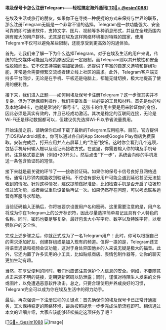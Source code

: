**埃及保号卡怎么注册Telegram——轻松搞定海外通讯[[TG💪+ @esim1088](https://t.me/s/esim1088)]**

在埃及生活或旅行的朋友，如果你正在寻找一种便捷的方式来保持与世界的联系，那么注册Telegram无疑是一个非常不错的选择。Telegram是一款功能强大、安全可靠的即时通讯软件，支持文字、图片、视频等多种消息形式，并且在全球范围内拥有庞大的用户群体。尤其是在埃及这样网络环境相对特殊的国家，使用Telegram不仅可以避免某些限制，还能享受到更高效的沟通体验。

首先，让我们来了解一下为什么选择Telegram。对于在埃及生活的用户来说，传统的社交媒体可能因为政策原因受到一定限制，而Telegram则以其开放性和安全性脱颖而出。它不仅支持端到端加密通信，还提供了丰富的自定义选项和群组功能，非常适合需要频繁交流或者建立线上社区的需求。此外，Telegram客户端支持多平台同步，无论是在手机、平板还是电脑上，都能无缝切换，极大地提高了使用的便利性。

接下来，我们进入正题——如何用埃及保号卡注册Telegram？这一步骤其实并不复杂，但为了确保顺利操作，我们需要准备一些必要的工具和材料。首先是你的埃及本地SIM卡，也就是常说的“保号卡”。这张卡的作用主要是用来验证你的身份，因此必须是真实有效的，并且已经成功激活。其次是稳定的互联网连接，无论是Wi-Fi还是移动数据都可以，但建议优先选择Wi-Fi以节省流量费用。

开始注册之前，请确保你已经下载了最新的Telegram应用程序。目前，官方提供了iOS和Android版本，你可以通过各自的App Store或Google Play商店免费获取。安装完成后，打开应用并点击屏幕上的“注册”按钮。这时你会看到几个选项，包括手机号码输入框以及验证码接收方式。在这里，你需要输入你的埃及手机号码，注意格式要正确（例如+20开头）。然后点击“下一步”，系统会向你的手机发送一条包含验证码的短信。

接下来就是最关键的环节了——接收验证码。如果你的保号卡信号良好且网络通畅，通常几秒钟内就能收到验证码。不过也有部分用户可能会遇到延迟甚至无法接收到的情况。针对这种情况，建议提前做好准备，比如检查手机是否开启了垃圾短信过滤功能，或者尝试重启设备后再试一次。如果仍然存在问题，可以考虑联系运营商客服寻求帮助。

当验证码输入正确后，你将被要求设置用户名和密码。这里需要注意的是，用户名将成为你在Telegram上的公开标识符，因此尽量选择简单易记且具有个人特色的名称。同时，密码也要足够复杂，最好包含大小写字母、数字以及特殊字符，以增强账户的安全性。

完成上述步骤之后，你就正式成为了一名Telegram用户！此时，你可以根据自己的需求添加好友、创建群组或是加入现有的频道。值得一提的是，Telegram还支持语音通话和视频会议功能，这对于身处异国他乡的人来说无疑是极大的福音。此外，它还内置了许多实用的小工具，比如贴纸商店、表情包制作器等，让你的聊天更加生动有趣。

当然，在享受便利的同时，我们也应该注意保护个人信息的安全。例如，不要随意点击来源不明的链接，定期更新密码以防泄露；同时，谨慎对待陌生人发来的文件或图片，以免遭遇恶意软件攻击。总之，只要合理使用并养成良好的习惯，Telegram完全可以成为你在埃及生活中的得力助手。

最后，再次强调一下注册过程的关键点：首先确保你的埃及保号卡已正常开通服务，其次保持稳定的网络环境，最后按照提示一步步完成注册流程即可。相信通过本文的详细介绍，大家应该能够轻松搞定这项任务了吧？

[[TG💪+ @esim1088](https://t.me/s/esim1088) ![Image](https://i.postimg.cc/4NQfJmqS/Snipaste-2025-05-13-00-14-12.png)]